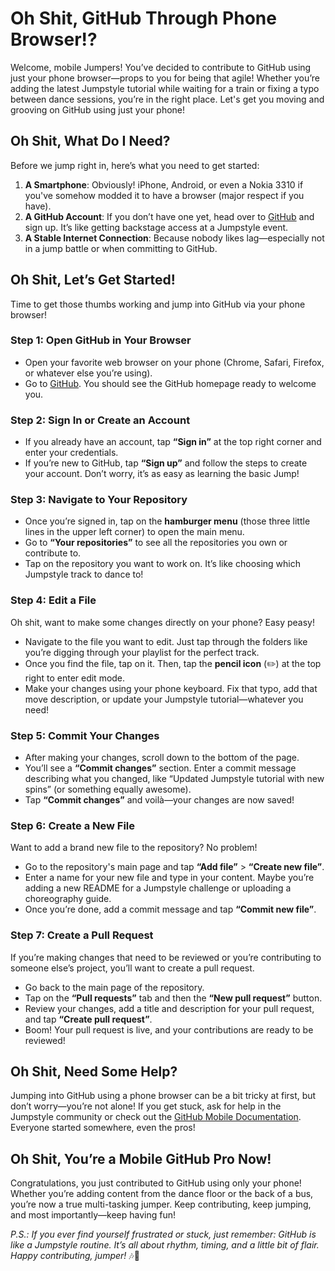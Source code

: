 # Oh Shit, GitHub Through Phone Browser!?

Welcome, mobile Jumpers! You’ve decided to contribute to GitHub using just your phone browser—props to you for being that agile! Whether you’re adding the latest Jumpstyle tutorial while waiting for a train or fixing a typo between dance sessions, you’re in the right place. Let's get you moving and grooving on GitHub using just your phone!

## Oh Shit, What Do I Need?

Before we jump right in, here’s what you need to get started:

1. **A Smartphone**: Obviously! iPhone, Android, or even a Nokia 3310 if you've somehow modded it to have a browser (major respect if you have).
2. **A GitHub Account**: If you don’t have one yet, head over to [GitHub](https://github.com) and sign up. It’s like getting backstage access at a Jumpstyle event.
3. **A Stable Internet Connection**: Because nobody likes lag—especially not in a jump battle or when committing to GitHub.

## Oh Shit, Let’s Get Started!

Time to get those thumbs working and jump into GitHub via your phone browser!

### Step 1: Open GitHub in Your Browser

- Open your favorite web browser on your phone (Chrome, Safari, Firefox, or whatever else you’re using).
- Go to [GitHub](https://github.com). You should see the GitHub homepage ready to welcome you.

### Step 2: Sign In or Create an Account

- If you already have an account, tap **“Sign in”** at the top right corner and enter your credentials.
- If you’re new to GitHub, tap **“Sign up”** and follow the steps to create your account. Don’t worry, it’s as easy as learning the basic Jump!

### Step 3: Navigate to Your Repository

- Once you’re signed in, tap on the **hamburger menu** (those three little lines in the upper left corner) to open the main menu.
- Go to **“Your repositories”** to see all the repositories you own or contribute to. 
- Tap on the repository you want to work on. It’s like choosing which Jumpstyle track to dance to!

### Step 4: Edit a File

Oh shit, want to make some changes directly on your phone? Easy peasy!

- Navigate to the file you want to edit. Just tap through the folders like you’re digging through your playlist for the perfect track.
- Once you find the file, tap on it. Then, tap the **pencil icon** (✏️) at the top right to enter edit mode.
- Make your changes using your phone keyboard. Fix that typo, add that move description, or update your Jumpstyle tutorial—whatever you need!

### Step 5: Commit Your Changes

- After making your changes, scroll down to the bottom of the page.
- You’ll see a **“Commit changes”** section. Enter a commit message describing what you changed, like “Updated Jumpstyle tutorial with new spins” (or something equally awesome).
- Tap **“Commit changes”** and voilà—your changes are now saved!

### Step 6: Create a New File

Want to add a brand new file to the repository? No problem!

- Go to the repository's main page and tap **“Add file”** > **“Create new file”**.
- Enter a name for your new file and type in your content. Maybe you’re adding a new README for a Jumpstyle challenge or uploading a choreography guide.
- Once you’re done, add a commit message and tap **“Commit new file”**.

### Step 7: Create a Pull Request

If you’re making changes that need to be reviewed or you’re contributing to someone else’s project, you’ll want to create a pull request.

- Go back to the main page of the repository.
- Tap on the **“Pull requests”** tab and then the **“New pull request”** button.
- Review your changes, add a title and description for your pull request, and tap **“Create pull request”**.
- Boom! Your pull request is live, and your contributions are ready to be reviewed!

## Oh Shit, Need Some Help?

Jumping into GitHub using a phone browser can be a bit tricky at first, but don’t worry—you’re not alone! If you get stuck, ask for help in the Jumpstyle community or check out the [GitHub Mobile Documentation](https://docs.github.com/en). Everyone started somewhere, even the pros!

## Oh Shit, You’re a Mobile GitHub Pro Now!

Congratulations, you just contributed to GitHub using only your phone! Whether you’re adding content from the dance floor or the back of a bus, you’re now a true multi-tasking jumper. Keep contributing, keep jumping, and most importantly—keep having fun!

*P.S.: If you ever find yourself frustrated or stuck, just remember: GitHub is like a Jumpstyle routine. It’s all about rhythm, timing, and a little bit of flair. Happy contributing, jumper!* 🎶📱
